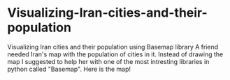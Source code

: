# Visualizing-Iran-cities-and-their-population
Visualizing Iran cities and their population using Basemap library
A friend needed Iran's map with the population of cities in it.
Instead of drawing the map I suggested to help her with one of the most intresting libraries in python called "Basemap".
Here is the map!

